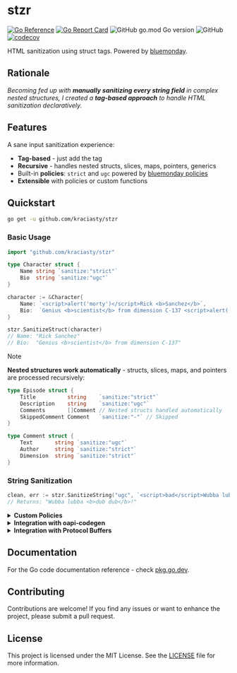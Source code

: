 # stzr

[![Go Reference](https://pkg.go.dev/badge/github.com/kraciasty/stzr.svg)](https://pkg.go.dev/github.com/kraciasty/stzr)
[![Go Report Card](https://goreportcard.com/badge/github.com/kraciasty/stzr)](https://goreportcard.com/report/github.com/kraciasty/stzr)
![GitHub go.mod Go version](https://img.shields.io/github/go-mod/go-version/kraciasty/stzr)
![GitHub](https://img.shields.io/github/license/kraciasty/stzr)
[![codecov](https://codecov.io/gh/kraciasty/stzr/graph/badge.svg?token=AFV16W16G9)](https://codecov.io/gh/kraciasty/stzr)

HTML sanitization using struct tags. Powered by [bluemonday](https://github.com/microcosm-cc/bluemonday).

## Rationale

_Becoming fed up with **manually sanitizing every string field** in complex nested structures, I created a **tag-based approach** to handle HTML sanitization declaratively._

## Features

A sane input sanitization experience:

- **Tag-based** - just add the tag
- **Recursive** - handles nested structs, slices, maps, pointers, generics
- Built-in **policies**: `strict` and `ugc` powered by [bluemonday policies](https://pkg.go.dev/github.com/microcosm-cc/bluemonday#Policy)
- **Extensible** with policies or custom functions

## Quickstart

```bash
go get -u github.com/kraciasty/stzr
```

### Basic Usage

```go
import "github.com/kraciasty/stzr"

type Character struct {
    Name string `sanitize:"strict"`
    Bio  string `sanitize:"ugc"`
}

character := &Character{
    Name: `<script>alert('morty')</script>Rick <b>Sanchez</b>`,
    Bio:  `Genius <b>scientist</b> from dimension C-137 <script>alert('wubba lubba dub dub')</script>`,
}

stzr.SanitizeStruct(character)
// Name: "Rick Sanchez"
// Bio:  "Genius <b>scientist</b> from dimension C-137"
```

> [!NOTE]
> **Nested structures work automatically** - structs, slices, maps, and pointers are processed recursively:
>
> ```go
> type Episode struct {
>     Title          string    `sanitize:"strict"`
>     Description    string    `sanitize:"ugc"`
>     Comments       []Comment // Nested structs handled automatically
>     SkippedComment Comment   `sanitize:"-"` // Skipped
> }
>
> type Comment struct {
>     Text       string `sanitize:"ugc"`
>     Author     string `sanitize:"strict"`
>     Dimension  string `sanitize:"strict"`
> }
> ```

### String Sanitization

```go
clean, err := stzr.SanitizeString("ugc", `<script>bad</script>Wubba lubba <b>dub dub</b>!`)
// Returns: "Wubba lubba <b>dub dub</b>!"
```

<details>
<summary><strong>Custom Policies</strong></summary>

```go
minimal := bluemonday.NewPolicy().AllowElements("b", "i")
links := bluemonday.NewPolicy().
    AllowElements("a").
    AllowAttrs("href").
    OnElements("a")

sanitizer := stzr.New(
    stzr.WithPolicy("minimal", minimal),
    stzr.WithPolicy("links", links),
)

type Blog struct {
    Content string `sanitize:"minimal"`
    Footer  string `sanitize:"links"`
}
```

</details>

<details>
<summary><strong>Integration with oapi-codegen</strong></summary>

Add `x-oapi-codegen-extra-tags` to your OpenAPI spec:

```yaml
# openapi.yml
components:
  schemas:
    CreateCharacterRequest:
      type: object
      properties:
        name:
          type: string
          x-oapi-codegen-extra-tags: # <---
            sanitize: "strict"       # strict policy
        backstory:
          type: string
          x-oapi-codegen-extra-tags: # <---
            sanitize: "ugc"          # ugc policy
```

Generates:

```go
type CreateCharacterRequest struct {
    Name      string `json:"name" sanitize:"strict"`
    Backstory string `json:"backstory" sanitize:"ugc"`
}
```

</details>

<details>
<summary><strong>Integration with Protocol Buffers</strong></summary>

Use something like [protoc-go-inject-tag](https://github.com/favadi/protoc-go-inject-tag) to add sanitization tags to generated protobuf structs:

```protobuf
// character.proto
message CreateCharacterRequest {
  string name = 1;      // @inject_tag: sanitize:"strict"
  string backstory = 2; // @inject_tag: sanitize:"ugc"
}
```

After generation, run:

```bash
protoc-go-inject-tag -input="*.pb.go"
```

Results in:

```go
type CreateCharacterRequest struct {
    Name      string `protobuf:"bytes,1,opt,name=name,proto3" json:"name,omitempty" sanitize:"strict"`
    Backstory string `protobuf:"bytes,2,opt,name=backstory,proto3" json:"backstory,omitempty" sanitize:"ugc"`
}
```

</details>

## Documentation

For the Go code documentation reference - check [pkg.go.dev](https://pkg.go.dev/github.com/kraciasty/stzr).

## Contributing

Contributions are welcome!
If you find any issues or want to enhance the project, please submit a pull request.

## License

This project is licensed under the MIT License. See the [LICENSE](LICENSE) file for more information.